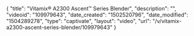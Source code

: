 {
    "title": "Vitamix&reg; A2300 Ascent&trade; Series Blender",
    "description": "",
    "videoid": "109979643",
    "date_created": "1502520796",
    "date_modified": "1504289278",
    "type": "captivate",
    "layout": "video",
    "url": "\/v\/vitamix-a2300-ascent-series-blender\/109979643"
}